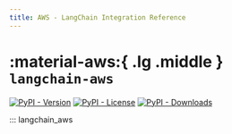 ```yaml
---
title: AWS - LangChain Integration Reference
---
```


# :material-aws:{ .lg .middle } `langchain-aws`

[![PyPI - Version](https://img.shields.io/pypi/v/langchain-aws?label=%20)](https://pypi.org/project/langchain-aws/#history)
[![PyPI - License](https://img.shields.io/pypi/l/langchain-aws)](https://opensource.org/licenses/MIT)
[![PyPI - Downloads](https://img.shields.io/pepy/dt/langchain-aws)](https://pypistats.org/packages/langchain-aws)

::: langchain_aws
